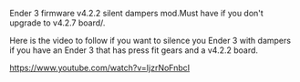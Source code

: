 Ender 3 firmware v4.2.2 silent dampers mod.Must have if you don't upgrade to v4.2.7 board/.

Here is the video to follow if you want to silence you Ender 3 with dampers if you have an Ender 3 that has press fit gears and a v4.2.2 board.

https://www.youtube.com/watch?v=IjzrNoFnbcI
